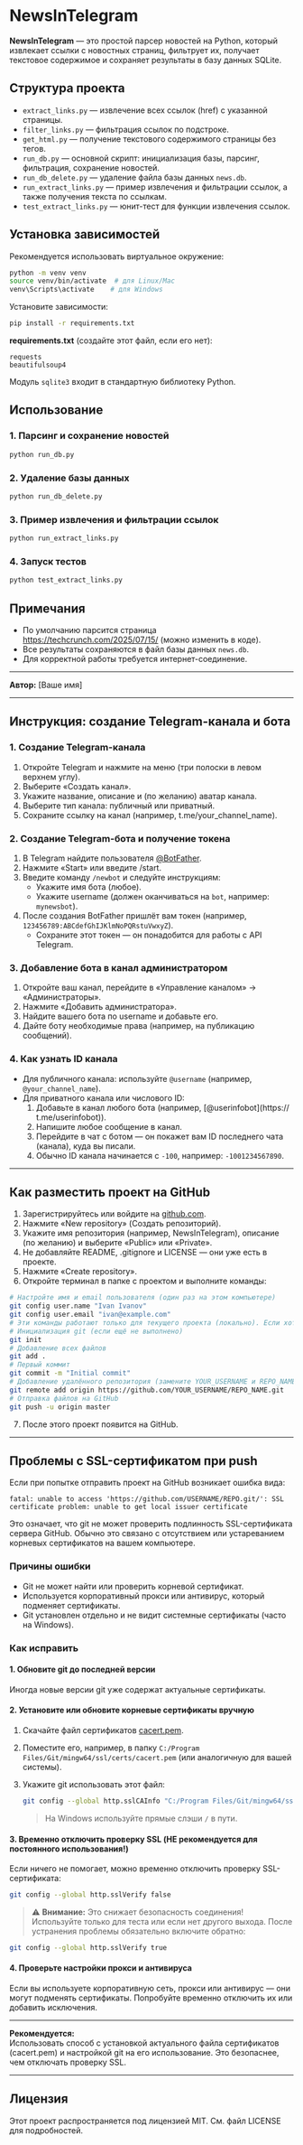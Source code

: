 # NewsInTelegram

**NewsInTelegram** — это простой парсер новостей на Python, который извлекает ссылки с новостных страниц, фильтрует их, получает текстовое содержимое и сохраняет результаты в базу данных SQLite.

## Структура проекта

- `extract_links.py` — извлечение всех ссылок (href) с указанной страницы.
- `filter_links.py` — фильтрация ссылок по подстроке.
- `get_html.py` — получение текстового содержимого страницы без тегов.
- `run_db.py` — основной скрипт: инициализация базы, парсинг, фильтрация, сохранение новостей.
- `run_db_delete.py` — удаление файла базы данных `news.db`.
- `run_extract_links.py` — пример извлечения и фильтрации ссылок, а также получения текста по ссылкам.
- `test_extract_links.py` — юнит-тест для функции извлечения ссылок.

## Установка зависимостей

Рекомендуется использовать виртуальное окружение:

```bash
python -m venv venv
source venv/bin/activate  # для Linux/Mac
venv\Scripts\activate    # для Windows
```

Установите зависимости:

```bash
pip install -r requirements.txt
```

**requirements.txt** (создайте этот файл, если его нет):
```
requests
beautifulsoup4
```

Модуль `sqlite3` входит в стандартную библиотеку Python.

## Использование

### 1. Парсинг и сохранение новостей

```bash
python run_db.py
```

### 2. Удаление базы данных

```bash
python run_db_delete.py
```

### 3. Пример извлечения и фильтрации ссылок

```bash
python run_extract_links.py
```

### 4. Запуск тестов

```bash
python test_extract_links.py
```

## Примечания
- По умолчанию парсится страница https://techcrunch.com/2025/07/15/ (можно изменить в коде).
- Все результаты сохраняются в файл базы данных `news.db`.
- Для корректной работы требуется интернет-соединение.

---

**Автор:** [Ваше имя]

---

## Инструкция: создание Telegram-канала и бота

### 1. Создание Telegram-канала
1. Откройте Telegram и нажмите на меню (три полоски в левом верхнем углу).
2. Выберите «Создать канал».
3. Укажите название, описание и (по желанию) аватар канала.
4. Выберите тип канала: публичный или приватный.
5. Сохраните ссылку на канал (например, t.me/your_channel_name).

### 2. Создание Telegram-бота и получение токена
1. В Telegram найдите пользователя [@BotFather](https://t.me/BotFather).
2. Нажмите «Start» или введите /start.
3. Введите команду `/newbot` и следуйте инструкциям:
   - Укажите имя бота (любое).
   - Укажите username (должен оканчиваться на `bot`, например: `mynewsbot`).
4. После создания BotFather пришлёт вам токен (например, `123456789:ABCdefGhIJKlmNoPQRstuVwxyZ`).
   - Сохраните этот токен — он понадобится для работы с API Telegram.

### 3. Добавление бота в канал администратором
1. Откройте ваш канал, перейдите в «Управление каналом» → «Администраторы».
2. Нажмите «Добавить администратора».
3. Найдите вашего бота по username и добавьте его.
4. Дайте боту необходимые права (например, на публикацию сообщений).

### 4. Как узнать ID канала
- Для публичного канала: используйте `@username` (например, `@your_channel_name`).
- Для приватного канала или числового ID:
  1. Добавьте в канал любого бота (например, [@userinfobot](https://
t.me/userinfobot)).
  2. Напишите любое сообщение в канал.
  3. Перейдите в чат с ботом — он покажет вам ID последнего чата (канала), куда вы писали.
  4. Обычно ID канала начинается с `-100`, например: `-1001234567890`.

---

## Как разместить проект на GitHub

1. Зарегистрируйтесь или войдите на [github.com](https://github.com/).
2. Нажмите «New repository» (Создать репозиторий).
3. Укажите имя репозитория (например, NewsInTelegram), описание (по желанию) и выберите «Public» или «Private».
4. Не добавляйте README, .gitignore и LICENSE — они уже есть в проекте.
5. Нажмите «Create repository».
6. Откройте терминал в папке с проектом и выполните команды:

```bash
# Настройте имя и email пользователя (один раз на этом компьютере)
git config user.name "Ivan Ivanov"
git config user.email "ivan@example.com"
# Эти команды работают только для текущего проекта (локально). Если хотите задать для всех проектов — добавьте флаг --global.
# Инициализация git (если ещё не выполнено)
git init
# Добавление всех файлов
git add .
# Первый коммит
git commit -m "Initial commit"
# Добавление удалённого репозитория (замените YOUR_USERNAME и REPO_NAME)
git remote add origin https://github.com/YOUR_USERNAME/REPO_NAME.git
# Отправка файлов на GitHub
git push -u origin master
```

7. После этого проект появится на GitHub.

---

## Проблемы с SSL-сертификатом при push

Если при попытке отправить проект на GitHub возникает ошибка вида:

```
fatal: unable to access 'https://github.com/USERNAME/REPO.git/': SSL certificate problem: unable to get local issuer certificate
```

Это означает, что git не может проверить подлинность SSL-сертификата сервера GitHub. Обычно это связано с отсутствием или устареванием корневых сертификатов на вашем компьютере.

### Причины ошибки

- Git не может найти или проверить корневой сертификат.
- Используется корпоративный прокси или антивирус, который подменяет сертификаты.
- Git установлен отдельно и не видит системные сертификаты (часто на Windows).

### Как исправить

#### 1. Обновите git до последней версии

Иногда новые версии git уже содержат актуальные сертификаты.

#### 2. Установите или обновите корневые сертификаты вручную

1. Скачайте файл сертификатов [cacert.pem](https://curl.se/ca/cacert.pem).
2. Поместите его, например, в папку `C:/Program Files/Git/mingw64/ssl/certs/cacert.pem` (или аналогичную для вашей системы).
3. Укажите git использовать этот файл:

   ```bash
   git config --global http.sslCAInfo "C:/Program Files/Git/mingw64/ssl/certs/cacert.pem"
   ```

   > На Windows используйте прямые слэши `/` в пути.

#### 3. Временно отключить проверку SSL (НЕ рекомендуется для постоянного использования!)

Если ничего не помогает, можно временно отключить проверку SSL-сертификата:

```bash
git config --global http.sslVerify false
```

> ⚠️ **Внимание:** Это снижает безопасность соединения! Используйте только для теста или если нет другого выхода. После устранения проблемы обязательно включите обратно:

```bash
git config --global http.sslVerify true
```

#### 4. Проверьте настройки прокси и антивируса

Если вы используете корпоративную сеть, прокси или антивирус — они могут подменять сертификаты. Попробуйте временно отключить их или добавить исключения.

---

**Рекомендуется:**  
Использовать способ с установкой актуального файла сертификатов (cacert.pem) и настройкой git на его использование. Это безопаснее, чем отключать проверку SSL.

--- 

## Лицензия

Этот проект распространяется под лицензией MIT. См. файл LICENSE для подробностей. 